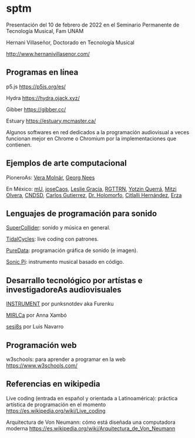 # sptm
Presentación del 10 de febrero de 2022 en el Seminario Permanente de Tecnología Musical, Fam UNAM

Hernani Villaseñor, Doctorado en Tecnología Musical

http://www.hernanivillasenor.com/
## Programas en línea
p5.js https://p5js.org/es/

Hydra https://hydra.ojack.xyz/

Gibber https://gibber.cc/

Estuary https://estuary.mcmaster.ca/

Algunos softwares en red dedicados a la programación audiovisual a veces funcionan mejor en Chrome o Chromium por la implementaciones que contienen.

## Ejemplos de arte computacional
PioneroAs: [Vera Molnár](https://en.wikipedia.org/wiki/Vera_Moln%C3%A1r), [Georg Nees](https://en.wikipedia.org/wiki/Georg_Nees)

En México: [mU](https://sites.google.com/site/tallerdeaudio/mu), [joseCaos](https://josecaos.bandcamp.com/album/xibalba), [Leslie Gracía](http://lessnullvoid.cc/content/), [RGTTRN](https://rggtrn.github.io/), [Yotzin Querrá](https://soundcloud.com/querrante), [Mitzi Olvera](https://visuellcodeart.tumblr.com/), [CNDSD](https://vimeo.com/cndsd), [Carlos Gutierrez](https://www.youtube.com/user/vjtavo/videos), [Dr. Holomorfo](https://vimeo.com/holomorfo), [Citlalli Hernández](http://turbulente.net/), [Erza](https://ezra-o.bandcamp.com/)

## Lenguajes de programación para sonido
[SuperCollider](https://supercollider.github.io/): sonido y música en general.

[TidalCycles](https://tidalcycles.org/): live coding con patrones.

[PureData](https://puredata.info/): programación gráfica de sonido (e imagen).

[Sonic Pi](https://sonic-pi.net/): instrumento musical basado en código.

## Desarrallo tecnológico por artístas e investigadoreAs audiovisuales
[INSTRUMENT](https://github.com/punksnotdev/INSTRUMENT) por punksnotdev aka Furenku

[MIRLCa](https://mirlca.dmu.ac.uk/) por Anna Xambó

[sesi8s](https://github.com/luisnavarrodelangel/seis8s) por Luis Navarro

## Programación web
w3schools: para aprender a programar en la web https://www.w3schools.com/

## Referencias en wikipedia
Live coding (entrada en español y orientada a Latinoamérica): práctica artística de programación en el momento https://es.wikipedia.org/wiki/Live_coding

Arquitectura de Von Neumann: cómo está diseñada una computadora moderna https://es.wikipedia.org/wiki/Arquitectura_de_Von_Neumann
